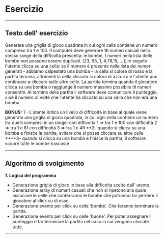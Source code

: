 # Esercizio 

---

## Testo dell' esercizio

Generare una griglia di gioco quadrata in cui ogni cella contiene un numero compreso tra 1 e 100.
Il computer deve generare 16 numeri casuali nello stesso range della difficoltà prescelta: le bombe.
I numeri nella lista delle bombe non possono essere duplicati.
[23, 65, 1, 4,78,15,....];
In seguito l'utente clicca su una cella: se il numero è presente nella lista dei numeri generati - abbiamo calpestato una bomba - la cella si colora di rosso e la partita termina, altrimenti la cella cliccata si colora di azzurro e l'utente può continuare a cliccare sulle altre celle.
La partita termina quando il giocatore clicca su una bomba o raggiunge il numero massimo possibile di numeri consentiti.
Al termine della partita il software deve comunicare il punteggio, cioè il numero di volte che l’utente ha cliccato su una cella che non era una bomba.

**BONUS:**
1 - L'utente indica un livello di difficoltà in base al quale viene generata una griglia di gioco quadrata, in cui ogni cella contiene un numero tra quelli compresi in un range:
con difficoltà 1 => tra 1 e 100
con difficoltà 2 => tra 1 e 81
con difficoltà 3 => tra 1 e 49
**2- quando si clicca su una bomba e finisce la partita, evitare che si possa cliccare su altre celle
****3- quando si clicca su una bomba e finisce la partita, il software scopre tutte le bombe nascoste

---

## Algoritmo di svolgimento

**1. Logica del programma**

- Generazione griglia di gioco in base alla difficolta scelta dall' utente.
- Generazione array di numeri casuali che non si ripetono alla quale associare le celle che conterranno le bombe che potranno far perdere il giocatore al click su di esse.
- Generazione evento per click su celle 'bombe'. Che faranno terminare la partita.
- Generazione evento per click su celle 'buone'. Per poter assegnare il punteggio e far terminare la partita nel caso in cui vengano cliccate tutte.


---